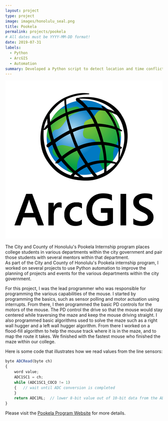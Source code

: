 ```yaml
---
layout: project
type: project
image: images/honolulu_seal.png
title: Pookela
permalink: projects/pookela
# All dates must be YYYY-MM-DD format!
date: 2019-07-31
labels:
  - Python
  - ArcGIS
  - Automation
summary: Developed a Python script to detect location and time conflicts of city projects/events and automatically email project organizers.
---
```


<div class="ui small rounded images">
  <img class="ui image" src="../images/ArcGIS_logo.png">
</div>

The City and County of Honolulu's Pookela Internship program places college students in various departments within the city government and pair those students with several mentors within that department.  
As part of the City and County of Honolulu's Pookela internship program, I worked on several projects to use Python automation to improve the planning of projects and events for the various departments within the city government.

For this project, I was the lead programmer who was responsible for programming the various capabilities of the mouse.  I started by programming the basics, such as sensor polling and motor actuation using interrupts.  From there, I then programmed the basic PD controls for the motors of the mouse.  The PD control the drive so that the mouse would stay centered while traversing the maze and keep the mouse driving straight.  I also programmed basic algorithms used to solve the maze such as a right wall hugger and a left wall hugger algorithm.  From there I worked on a flood-fill algorithm to help the mouse track where it is in the maze, and to map the route it takes.  We finished with the fastest mouse who finished the maze within our college.

Here is some code that illustrates how we read values from the line sensors:

```js
byte ADCRead(byte ch)
{
    word value;
    ADC1SC1 = ch;
    while (ADC1SC1_COCO != 1)
    {   // wait until ADC conversion is completed   
    }
    return ADC1RL;  // lower 8-bit value out of 10-bit data from the ADC
}
```

Please visit the [Pookela Program Website](https://www.honolulu.gov/hr/pookela.html) for more details.



